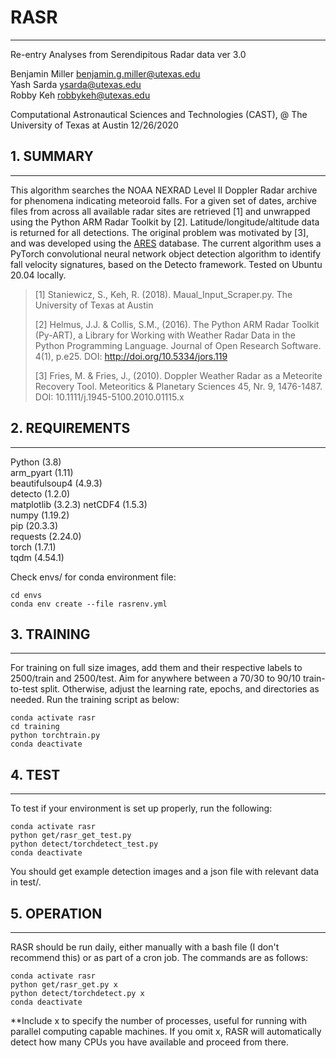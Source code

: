 # RASR
---
Re-entry Analyses from Serendipitous Radar data
ver 3.0

Benjamin Miller <benjamin.g.miller@utexas.edu>  
Yash Sarda <ysarda@utexas.edu>  
Robby Keh <robbykeh@utexas.edu>  

Computational Astronautical Sciences and Technologies (CAST), @ The University of Texas at Austin
12/26/2020

## 1. SUMMARY
---
This algorithm searches the NOAA NEXRAD Level II Doppler Radar archive for phenomena indicating meteoroid falls.  For a given set of dates, archive files from across all available radar sites are retrieved \[1] and unwrapped using the Python ARM Radar Toolkit by \[2].  Latitude/longitude/altitude data is returned for all detections.  The original problem was motivated by \[3], and was developed using the [ARES](https://ares.jsc.nasa.gov/meteorite-falls/) database.  The current algorithm uses a PyTorch convolutional neural network object detection algorithm to identify fall velocity signatures, based on the Detecto framework. Tested on Ubuntu 20.04 locally.

> \[1] Staniewicz, S., Keh, R. (2018). Maual_Input_Scraper.py. The University of Texas at Austin
>
> \[2] Helmus, J.J. & Collis, S.M., (2016). The Python ARM Radar Toolkit (Py-ART), a Library for Working with Weather Radar Data in the Python Programming Language. Journal of Open Research Software. 4(1), p.e25. DOI: http://doi.org/10.5334/jors.119
>
> \[3] Fries, M. & Fries, J., (2010). Doppler Weather Radar as a Meteorite Recovery Tool. Meteoritics & Planetary Sciences 45, Nr. 9, 1476-1487. DOI: 10.1111/j.1945-5100.2010.01115.x


## 2. REQUIREMENTS
---
Python (3.8)  
arm_pyart (1.11)  
beautifulsoup4 (4.9.3)  
detecto (1.2.0)  
matplotlib (3.2.3)
netCDF4 (1.5.3)    
numpy (1.19.2)  
pip (20.3.3)  
requests (2.24.0)  
torch (1.7.1)  
tqdm (4.54.1)  

Check envs/ for conda environment file:
~~~
cd envs
conda env create --file rasrenv.yml
~~~


## 3. TRAINING
---
For training on full size images, add them and their respective labels to 2500/train and 2500/test. Aim for anywhere between a 70/30 to 90/10  train-to-test split. Otherwise, adjust the learning rate, epochs, and directories as needed. Run the training script as below:
~~~
conda activate rasr
cd training
python torchtrain.py
conda deactivate
~~~

## 4. TEST
---
To test if your environment is set up properly, run the following:
~~~
conda activate rasr
python get/rasr_get_test.py
python detect/torchdetect_test.py
conda deactivate
~~~
You should get example detection images and a json file with relevant data in test/.

## 5. OPERATION
---
RASR should be run daily, either manually with a bash file (I don't recommend this) or as part of a cron job. The commands are as follows:
~~~
conda activate rasr
python get/rasr_get.py x
python detect/torchdetect.py x
conda deactivate
~~~
**Include x to specify the number of processes, useful for running with parallel computing capable machines. If you omit x, RASR will automatically detect how many CPUs you have available and proceed from there.
